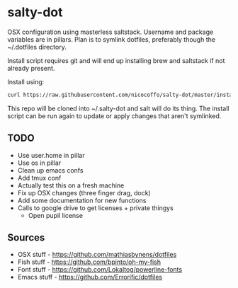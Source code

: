 salty-dot
=========
OSX configuration using masterless saltstack. Username and package variables are in pillars. Plan is to symlink dotfiles, preferably though the ~/.dotfiles directory.

Install script requires git and will end up installing brew and saltstack if not already present.

Install using:
```bash
curl https://raw.githubusercontent.com/nicocoffo/salty-dot/master/install.sh | bash
```

This repo will be cloned into ~/.salty-dot and salt will do its thing. The install script can be run again to update or apply changes that aren't symlinked.

TODO
----
- Use user.home in pillar
- Use os in pillar
- Clean up emacs confs
- Add tmux conf
- Actually test this on a fresh machine
- Fix up OSX changes (three finger drag, dock)
- Add some documentation for new functions
- Calls to google drive to get licenses + private thingys
  - Open pupil license

Sources
-------
- OSX stuff - https://github.com/mathiasbynens/dotfiles
- Fish stuff - https://github.com/bpinto/oh-my-fish
- Font stuff - https://github.com/Lokaltog/powerline-fonts
- Emacs stuff - https://github.com/Errorific/dotfiles
